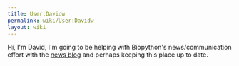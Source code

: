 ```yaml
---
title: User:Davidw
permalink: wiki/User:Davidw
layout: wiki
---
```


Hi, I'm David, I'm going to be helping with Biopython's
news/communication effort with the [news
blog](http://news.open-bio.org/news/category/obf-projects/biopython/)
and perhaps keeping this place up to date.
